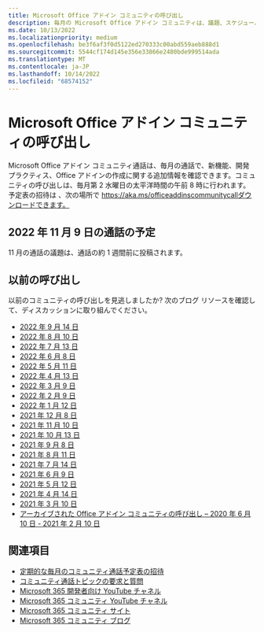 ```yaml
---
title: Microsoft Office アドイン コミュニティの呼び出し
description: 毎月の Microsoft Office アドイン コミュニティは、議題、スケジュール、リソースを呼び出します。
ms.date: 10/13/2022
ms.localizationpriority: medium
ms.openlocfilehash: be3f6af3f0d5122ed270333c00abd559aeb888d1
ms.sourcegitcommit: 5544cf174d145e356e33866e2480bde999514ada
ms.translationtype: MT
ms.contentlocale: ja-JP
ms.lasthandoff: 10/14/2022
ms.locfileid: "68574152"
---
```

# <a name="microsoft-office-add-ins-community-call"></a>Microsoft Office アドイン コミュニティの呼び出し

Microsoft Office アドイン コミュニティ通話は、毎月の通話で、新機能、開発プラクティス、Office アドインの作成に関する追加情報を確認できます。コミュニティの呼び出しは、毎月第 2 水曜日の太平洋時間の午前 8 時に行われます。 予定表の招待は 、次の場所で https://aka.ms/officeaddinscommunitycallダウンロードできます。

## <a name="agenda-for-november-9-2022-call"></a>2022 年 11 月 9 日の通話の予定

11 月の通話の議題は、通話の約 1 週間前に投稿されます。

## <a name="previous-calls"></a>以前の呼び出し

以前のコミュニティの呼び出しを見逃しましたか? 次のブログ リソースを確認して、ディスカッションに取り組んでください。

- [2022 年 9 月 14 日](https://pnp.github.io/blog/office-add-ins-community-call/2022-09-14/)
- [2022 年 8 月 10 日](https://pnp.github.io/blog/office-add-ins-community-call/2022-08-10/)
- [2022 年 7 月 13 日](https://pnp.github.io/blog/office-add-ins-community-call/2022-07-13/)
- [2022 年 6 月 8 日](https://pnp.github.io/blog/office-add-ins-community-call/2022-06-08/)
- [2022 年 5 月 11 日](https://pnp.github.io/blog/office-add-ins-community-call/2022-05-11/)
- [2022 年 4 月 13 日](https://pnp.github.io/blog/office-add-ins-community-call/2022-04-13/)
- [2022 年 3 月 9 日](https://pnp.github.io/blog/office-add-ins-community-call/office-add-ins-community-call-march-9-2022/)
- [2022 年 2 月 9 日](https://pnp.github.io/blog/office-add-ins-community-call/office-add-ins-community-call-february-9-2022/)
- [2022 年 1 月 12 日](https://pnp.github.io/blog/office-add-ins-community-call/office-add-ins-community-call-january-12-2022/)
- [2021 年 12 月 8 日](https://pnp.github.io/blog/office-add-ins-community-call/office-add-ins-community-call-december-8-2021/)
- [2021 年 11 月 10 日](https://pnp.github.io/blog/office-add-ins-community-call/office-add-ins-community-call-november-10-2021/)
- [2021 年 10 月 13 日](https://pnp.github.io/blog/office-add-ins-community-call/office-add-ins-community-call-october-13-2021/)
- [2021 年 9 月 8 日](https://pnp.github.io/blog/office-add-ins-community-call/office-add-ins-community-call-september-8-2021/)
- [2021 年 8 月 11 日](https://pnp.github.io/blog/office-add-ins-community-call/office-add-ins-community-call-august-2021/)
- [2021 年 7 月 14 日](https://pnp.github.io/blog/office-add-ins-community-call/office-add-ins-community-call-july-2021/)
- [2021 年 6 月 9 日](https://pnp.github.io/blog/office-add-ins-community-call/office-add-ins-community-call-june-2021/)
- [2021 年 5 月 12 日](https://pnp.github.io/blog/office-add-ins-community-call/office-add-ins-community-call-may-2021/)
- [2021 年 4 月 14 日](https://pnp.github.io/blog/office-add-ins-community-call/office-add-ins-community-call-april-14-2021/)
- [2021 年 3 月 10 日](https://pnp.github.io/blog/office-add-ins-community-call/office-add-ins-community-call-march-10-2021/)
- [アーカイブされた Office アドイン コミュニティの呼び出し – 2020 年 6 月 10 日 - 2021 年 2 月 10 日](https://cdn.graph.office.net/prod/office/Office-Add-ins-Community-Call-Archive.pdf)

## <a name="see-also"></a>関連項目

- [定期的な毎月のコミュニティ通話予定表の招待](https://aka.ms/officeaddinscommunitycall)
- [コミュニティ通話トピックの要求と質問](https://aka.ms/officeaddinsform)
- [Microsoft 365 開発者向け YouTube チャネル](https://aka.ms/m365devyoutube)
- [Microsoft 365 コミュニティ YouTube チャネル](https://aka.ms/m365pnp/videos)
- [Microsoft 365 コミュニティ サイト](https://aka.ms/m365pnp/community)
- [Microsoft 365 コミュニティ ブログ](https://aka.ms/m365pnp/community/blog)
